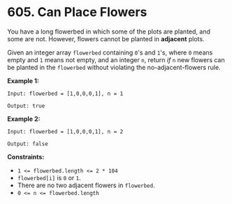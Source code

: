 # 605. Can Place Flowers

You have a long flowerbed in which some of the plots are planted, and some are not. However, flowers cannot be planted in **adjacent** plots.

Given an integer array `flowerbed` containing `0`'s and `1`'s, where `0` means empty and `1` means not empty, and an integer `n`, return _if_ `n` new flowers can be planted in the `flowerbed` without violating the no-adjacent-flowers rule.

**Example 1:**

    Input: flowerbed = [1,0,0,0,1], n = 1

    Output: true

**Example 2:**

    Input: flowerbed = [1,0,0,0,1], n = 2
    
    Output: false

**Constraints:**

*   `1 <= flowerbed.length <= 2 * 104`
*   `flowerbed[i]` is `0` or `1`.
*   There are no two adjacent flowers in `flowerbed`.
*   `0 <= n <= flowerbed.length`